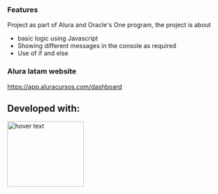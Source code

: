 ### Features
Project as part of Alura and Oracle's One program, the project is about
- basic logic using Javascript
- Showing different messages in the console as required
- Use of if and else
  
### Alura latam website

https://app.aluracursos.com/dashboard

## Developed with:

<p align="left">
    <img src="https://upload.wikimedia.org/wikipedia/commons/thumb/9/99/Unofficial_JavaScript_logo_2.svg/1200px-Unofficial_JavaScript_logo_2.svg.png" width="175" height="150" title="hover text">
</p>
